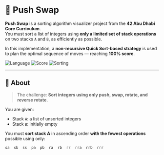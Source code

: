 # 🔀 Push Swap

**Push Swap** is a sorting algorithm visualizer project from the **42 Abu Dhabi Core Curriculum**.  
You must sort a list of integers using **only a limited set of stack operations** on two stacks `A` and `B`, as efficiently as possible.

In this implementation, a **non-recursive Quick Sort-based strategy** is used to plan the optimal sequence of moves — reaching **100% score**.

![Language](https://img.shields.io/badge/C-100%25-blue)
![Score](https://img.shields.io/badge/Score-100%25-brightgreen)
![Sorting](https://img.shields.io/badge/Algorithm-QuickSort-informational)

---


## 🧩 About

> The challenge: **Sort integers using only push, swap, rotate, and reverse rotate.**

You are given:
- Stack `A`: a list of unsorted integers
- Stack `B`: initially empty

You must **sort stack A** in ascending order **with the fewest operations** possible using only:

```text
sa  sb  ss  pa  pb  ra  rb  rr  rra  rrb  rrr
